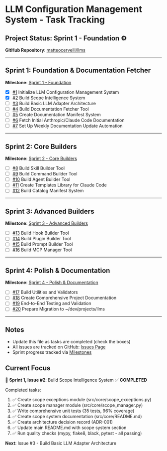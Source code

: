 # LLM Configuration Management System - Task Tracking

## Project Status: Sprint 1 - Foundation ⚙️

**GitHub Repository**: [matteocervelli/llms](https://github.com/matteocervelli/llms)

---

## Sprint 1: Foundation & Documentation Fetcher

**Milestone**: [Sprint 1 - Foundation](https://github.com/matteocervelli/llms/milestone/1)

- [x] [#1](https://github.com/matteocervelli/llms/issues/1) Initialize LLM Configuration Management System
- [x] [#2](https://github.com/matteocervelli/llms/issues/2) Build Scope Intelligence System
- [ ] [#3](https://github.com/matteocervelli/llms/issues/3) Build Basic LLM Adapter Architecture
- [ ] [#4](https://github.com/matteocervelli/llms/issues/4) Build Documentation Fetcher Tool
- [ ] [#5](https://github.com/matteocervelli/llms/issues/5) Create Documentation Manifest System
- [ ] [#6](https://github.com/matteocervelli/llms/issues/6) Fetch Initial Anthropic/Claude Code Documentation
- [ ] [#7](https://github.com/matteocervelli/llms/issues/7) Set Up Weekly Documentation Update Automation

---

## Sprint 2: Core Builders

**Milestone**: [Sprint 2 - Core Builders](https://github.com/matteocervelli/llms/milestone/2)

- [ ] [#8](https://github.com/matteocervelli/llms/issues/8) Build Skill Builder Tool
- [ ] [#9](https://github.com/matteocervelli/llms/issues/9) Build Command Builder Tool
- [ ] [#10](https://github.com/matteocervelli/llms/issues/10) Build Agent Builder Tool
- [ ] [#11](https://github.com/matteocervelli/llms/issues/11) Create Templates Library for Claude Code
- [ ] [#12](https://github.com/matteocervelli/llms/issues/12) Build Catalog Manifest System

---

## Sprint 3: Advanced Builders

**Milestone**: [Sprint 3 - Advanced Builders](https://github.com/matteocervelli/llms/milestone/3)

- [ ] [#13](https://github.com/matteocervelli/llms/issues/13) Build Hook Builder Tool
- [ ] [#14](https://github.com/matteocervelli/llms/issues/14) Build Plugin Builder Tool
- [ ] [#15](https://github.com/matteocervelli/llms/issues/15) Build Prompt Builder Tool
- [ ] [#16](https://github.com/matteocervelli/llms/issues/16) Build MCP Manager Tool

---

## Sprint 4: Polish & Documentation

**Milestone**: [Sprint 4 - Polish & Documentation](https://github.com/matteocervelli/llms/milestone/4)

- [ ] [#17](https://github.com/matteocervelli/llms/issues/17) Build Utilities and Validators
- [ ] [#18](https://github.com/matteocervelli/llms/issues/18) Create Comprehensive Project Documentation
- [ ] [#19](https://github.com/matteocervelli/llms/issues/19) End-to-End Testing and Validation
- [ ] [#20](https://github.com/matteocervelli/llms/issues/20) Prepare Migration to ~/dev/projects/llms

---

## Notes

- Update this file as tasks are completed (check the boxes)
- All issues are tracked on GitHub: [Issues Page](https://github.com/matteocervelli/llms/issues)
- Sprint progress tracked via [Milestones](https://github.com/matteocervelli/llms/milestones)

## Current Focus

🎯 **Sprint 1, Issue #2**: Build Scope Intelligence System ✅ **COMPLETED**

Completed tasks:
1. ✅ Create scope exceptions module (src/core/scope_exceptions.py)
2. ✅ Create scope manager module (src/core/scope_manager.py)
3. ✅ Write comprehensive unit tests (35 tests, 96% coverage)
4. ✅ Create scope system documentation (src/core/README.md)
5. ✅ Create architecture decision record (ADR-001)
6. ✅ Update main README.md with scope system section
7. ✅ Run quality checks (mypy, flake8, black, pytest - all passing)

**Next**: Issue #3 - Build Basic LLM Adapter Architecture
